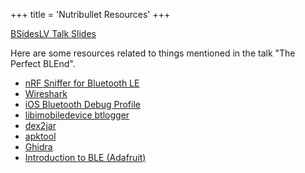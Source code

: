 +++
title = 'Nutribullet Resources'
+++

[BSidesLV Talk Slides](https://www.dropbox.com/scl/fi/dd8yk2avimzm8ua6qhpnc/ThePerfectBlend-BSidesLV2025.pdf?rlkey=qx344a97uk8cytcwd53ynup6a&st=fp6ub6wy&dl=0)

Here are some resources related to things mentioned in the talk "The Perfect BLEnd".

* [nRF Sniffer for Bluetooth LE](https://www.nordicsemi.com/Products/Development-tools/nRF-Sniffer-for-Bluetooth-LE)
* [Wireshark](https://www.wireshark.org/)
* [iOS Bluetooth Debug Profile](https://developer.apple.com/bug-reporting/profiles-and-logs/?platform=ios&name=bluetooth)
* [libimobiledevice btlogger](https://github.com/libimobiledevice/libimobiledevice)
* [dex2jar](https://github.com/pxb1988/dex2jar)
* [apktool](https://github.com/iBotPeaches/Apktool)
* [Ghidra](https://github.com/NationalSecurityAgency/ghidra)
* [Introduction to BLE (Adafruit)](https://learn.adafruit.com/introduction-to-bluetooth-low-energy)
